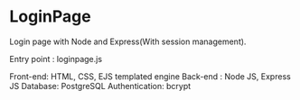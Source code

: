 # LoginPage
Login page with Node and Express(With session management).

Entry point : loginpage.js


Front-end: HTML, CSS, EJS templated engine
Back-end :  Node JS, Express JS
Database: PostgreSQL
Authentication: bcrypt



